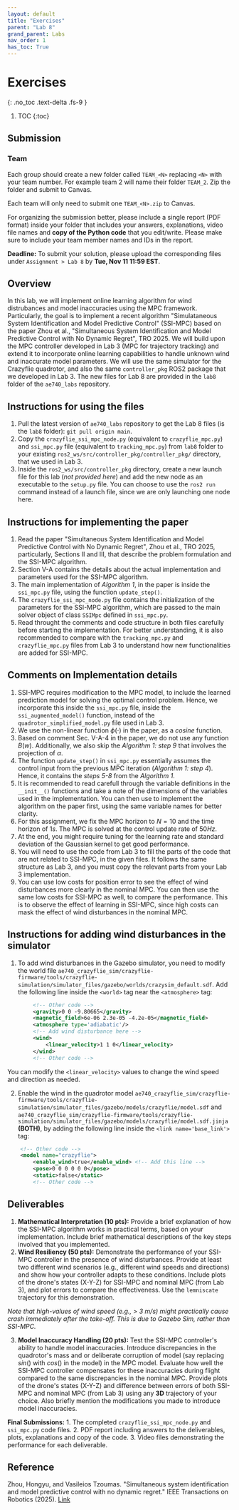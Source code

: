 ```yaml
---
layout: default
title: "Exercises"
parent: "Lab 8"
grand_parent: Labs
nav_order: 1
has_toc: True
---
```


# Exercises
{: .no_toc .text-delta .fs-9 }

1. TOC
{:toc}


## Submission
### Team
Each group should create a new folder called `TEAM_<N>` replacing `<N>` with your team number. For example team 2 will name their folder `TEAM_2`. Zip the folder and submit to Canvas.

Each team will only need to submit one `TEAM_<N>.zip` to Canvas.

For organizing the submission better, please include a single report (PDF format) inside your folder that includes your answers, explanations, video file names and **copy of the Python code** that you edit/write. Please make sure to include your team member names and IDs in the report. 

**Deadline:** To submit your solution, please upload the corresponding files under `Assignment > Lab 8` by **Tue, Nov 11 11:59 EST**.


## Overview
In this lab, we will implement online learning algorithm for wind distrubances and model inaccuracies using the MPC framework. Particularly, the goal is to implement a recent algorithm "Simulataneous System Identification and Model Predictive Control" (SSI-MPC) based on the paper Zhou et al., "Simultaneous System Identification and Model Predictive Control with No Dynamic Regret", TRO 2025. We will build upon the MPC controller developed in Lab 3 (MPC for trajectory tracking) and extend it to incorporate online learning capabilities to handle unknown wind and inaccurate model parameters. We will use the same simulator for the Crazyflie quadrotor, and also the same `controller_pkg` ROS2 package that we developed in Lab 3. The new files for Lab 8 are provided in the `lab8` folder of the `ae740_labs` repository.

## Instructions for using the files 
1. Pull the latest version of `ae740_labs` repository to get the Lab 8 files (is the `lab8` folder): `git pull origin main`.
2. Copy the `crazyflie_ssi_mpc_node.py` (equivalent to `crazyflie_mpc.py`) and `ssi_mpc.py` file (equivalent to `tracking_mpc.py`) from `lab8` folder to your existing `ros2_ws/src/controller_pkg/controller_pkg/` directory, that we used in Lab 3.  
3. Inside the `ros2_ws/src/controller_pkg` directory, create a new launch file for this lab (*not provided here*) and add the new node as an executable to the `setup.py` file. You can choose to use the `ros2 run` command instead of a launch file, since we are only launching one node here.

## Instructions for implementing the paper
1. Read the paper "Simultaneous System Identification and Model Predictive Control with No Dynamic Regret", Zhou et al., TRO 2025, particularly, Sections II and III, that describe the problem formulation and the SSI-MPC algorithm.
2. Section V-A  contains the details about the actual implementation and parameters used for the SSI-MPC algorithm.
3. The main implementation of *Algorithm 1*, in the paper is inside the `ssi_mpc.py` file, using the function `update_step()`. 
4. The `crazyflie_ssi_mpc_node.py` file contains the initialization of the parameters for the SSI-MPC algorithm, which are passed to the main solver object of class `SSIMpc` defined in `ssi_mpc.py`.
5. Read throught the comments and code structure in both files carefully before starting the implementation. For better understanding, it is also recommended to compare with the `tracking_mpc.py` and `crazyflie_mpc.py` files from Lab 3 to understand how new functionalities are added for SSI-MPC.


## Comments on Implementation details
1.  SSI-MPC requires modification to the MPC model, to include the learned prediction model for solving the optimal control problem. Hence, we incorporate this inside the `ssi_mpc.py` file, inside the `ssi_augmented_model()` function, instead of the `quadrotor_simplified_model.py` file used in Lab 3.
2. We use the non-linear function $\phi(\cdot)$ in the paper, as a *cosine* function. 
3. Based on comment Sec. V-A-4 in the paper, we do not use any function $B(w)$. Additionally, we also skip the *Algorithm 1: step 9* that involves the projection of $\alpha$.
4. The function `update_step()` in `ssi_mpc.py` essentially assumes the control input from the previous MPC iteration (*Algorithm 1: step 4*). Hence, it contains the *steps 5-8* from the *Algorithm 1*.
5. It is recommended to read carefull through the variable definitions in the `__init__()` functions and take a note of the dimensions of the variables used in the implementation. You can then use to implement the algorithm on the paper first, using the same variable names for better clarity.
6. For this assignment, we fix the MPC horizon to $N=10$ and the time horizon of $1s$. The MPC is solved at the control update rate of $50 Hz$.
7. At the end, you might require tuning for the learning rate and standard deviation of the Gaussian kernel to get good performance. 
8. You will need to use the code from Lab 3 to fill the parts of the code that are not related to SSI-MPC, in the given files. It follows the same structure as Lab 3, and you must copy the relevant parts from your Lab 3 implementation.
9. You can use low costs for position error to see the effect of wind disturbances more clearly in the nominal MPC. You can then use the same low costs for SSI-MPC as well, to compare the performance. This is to observe the effect of learning in SSI-MPC, since high costs can mask the effect of wind disturbances in the nominal MPC.

## Instructions for adding wind disturbances in the simulator
1. To add wind disturbances in the Gazebo simulator, you need to modify the world file `ae740_crazyflie_sim/crazyflie-firmware/tools/crazyflie-simulation/simulator_files/gazebo/worlds/crazysim_default.sdf`. Add the following line inside the `<world>` tag near the `<atmosphere>` tag:
```xml
        <!-- Other code -->
        <gravity>0 0 -9.80665</gravity>
        <magnetic_field>6e-06 2.3e-05 -4.2e-05</magnetic_field>
        <atmosphere type='adiabatic'/>
        <!-- Add wind disturbance here -->
        <wind>
            <linear_velocity>1 1 0</linear_velocity>
        </wind>
        <!-- Other code -->
```

You can modify the `<linear_velocity>` values to change the wind speed and direction as needed.

2. Enable the wind in the quadrotor model `ae740_crazyflie_sim/crazyflie-firmware/tools/crazyflie-simulation/simulator_files/gazebo/models/crazyflie/model.sdf` and `ae740_crazyflie_sim/crazyflie-firmware/tools/crazyflie-simulation/simulator_files/gazebo/models/crazyflie/model.sdf.jinja` **(BOTH)**, by adding the following line inside the `<link name='base_link'>` tag:
```xml
    <!-- Other code -->
    <model name="crazyflie">
        <enable_wind>true</enable_wind> <!-- Add this line -->
        <pose>0 0 0 0 0 0</pose>
        <static>false</static>
        <!-- Other code -->
```

## Deliverables 
1. **Mathematical Interpretation (10 pts):** Provide a brief explanation of how the SSI-MPC algorithm works in practical terms, based on your implementation. Include brief mathematical descriptions of the key steps involved that you implemented. 
2. **Wind Resiliency (50 pts):** Demonstrate the performance of your SSI-MPC controller in the presence of wind disturbances. Provide at least two different wind scenarios (e.g., different wind speeds and directions) and show how your controller adapts to these conditions. Include plots of the drone's states (X-Y-Z) for SSI-MPC and nominal MPC (from Lab 3), and plot errors to compare the effectiveness. Use the `lemniscate` trajectory for this demonstration.

*Note that high-values of wind speed (e.g., > 3 m/s) might practically cause crash immediately after the take-off. This is due to Gazebo Sim, rather than SSI-MPC.*

3. **Model Inaccuracy Handling (20 pts):** Test the SSI-MPC controller's ability to handle model inaccuracies. Introduce discrepancies in the quadrotor's mass and or deliberate corruption of model (say replacing $sin()$ with $cos()$ in the model) in the MPC model. Evaluate how well the SSI-MPC controller compensates for these inaccuracies during flight compared to the same discrepancies in the nominal MPC. Provide plots of the drone's states (X-Y-Z) and difference between errors of both SSI-MPC and nominal MPC (from Lab 3) using any **3D** trajectory of your choice. Also briefly mention the modifications you made to introduce model inaccuracies.

**Final Submissions:** 1. The completed `crazyflie_ssi_mpc_node.py` and `ssi_mpc.py` code files. 2. PDF report including answers to the deliverables, plots, explanations and copy of the code. 3. Video files demonstrating the performance for each deliverable.

## Reference
Zhou, Hongyu, and Vasileios Tzoumas. "Simultaneous system identification and model predictive control with no dynamic regret." IEEE Transactions on Robotics (2025).
 [Link](https://arxiv.org/pdf/2407.04143)
